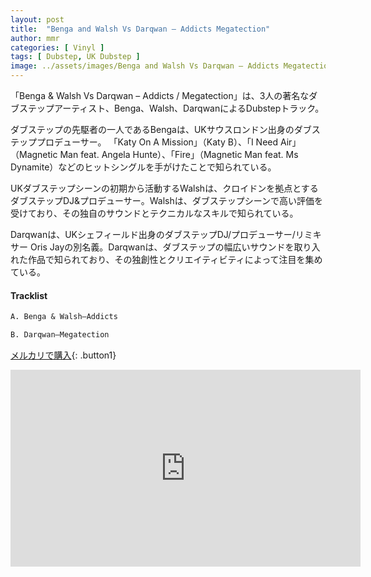 ```yaml
---
layout: post
title:  "Benga and Walsh Vs Darqwan – Addicts Megatection"
author: mmr
categories: [ Vinyl ]
tags: [ Dubstep, UK Dubstep ]
image: ../assets/images/Benga and Walsh Vs Darqwan – Addicts Megatection.jpg
---
```


「Benga & Walsh Vs Darqwan – Addicts / Megatection」は、3人の著名なダブステップアーティスト、Benga、Walsh、DarqwanによるDubstepトラック。

ダブステップの先駆者の一人であるBengaは、UKサウスロンドン出身のダブステッププロデューサー。 「Katy On A Mission」（Katy B）、「I Need Air」（Magnetic Man feat. Angela Hunte）、「Fire」（Magnetic Man feat. Ms Dynamite）などのヒットシングルを手がけたことで知られている。

UKダブステップシーンの初期から活動するWalshは、クロイドンを拠点とするダブステップDJ&プロデューサー。Walshは、ダブステップシーンで高い評価を受けており、その独自のサウンドとテクニカルなスキルで知られている。

Darqwanは、UKシェフィールド出身のダブステップDJ/プロデューサー/リミキサー Oris Jayの別名義。Darqwanは、ダブステップの幅広いサウンドを取り入れた作品で知られており、その独創性とクリエイティビティによって注目を集めている。

#### Tracklist
```md
A. Benga & Walsh–Addicts

B. Darqwan–Megatection
```

[メルカリで購入](https://jp.mercari.com/item/m84498913064?afid=6142608987){: .button1}

<iframe width="560" height="315" src="https://www.youtube.com/embed/FCIYKNWvztw?si=P3q1mAbq-tkP1Dl5" title="YouTube video player" frameborder="0" allow="accelerometer; autoplay; clipboard-write; encrypted-media; gyroscope; picture-in-picture; web-share" referrerpolicy="strict-origin-when-cross-origin" allowfullscreen></iframe>